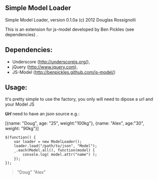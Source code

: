 Simple Model Loader
-------------------

Simple Model Loader, version 0.1.0a (c) 2012 Douglas Rossignolli
 
This is an extension for js-model developed by Ben Pickles (see dependencies) . 

Dependencies:
-------------

- Underscore (http://underscorejs.org/), 
- jQuery (http://www.jquery.com),
- JS-Model (http://benpickles.github.com/js-model/)

Usage:
------
It's pretty simple to use the factory, you only will need to dipose a url and your Model JS

***Url*** need to have an json source e.g.:

<!-- language: lang-js -->
[{name: "Doug", age: "25", weight:"100kg"}, {name: "Alex", age:"30", weight: "90kg"}]

<!-- language: lang-js -->
	$(function() {
		var loader = new ModelLoader();
		loader.load("/path/to/json", "Model");
		_.each(Model.all(), function(model) {
			console.log( model.attr("name") );
		});	
	});

<!-- language: lang-none -->
> "Doug"
> "Alex"